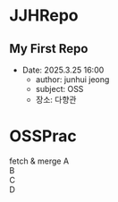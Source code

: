 # JJHRepo
## My First Repo
- Date: 2025.3.25 16:00  
    - author: junhui jeong  
    - subject: OSS
    - 장소: 다향관

# OSSPrac
fetch & merge
A  
B  
C  
D  
